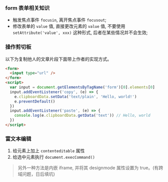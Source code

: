 ### form 表单相关知识

* 触发焦点事件 `focusin`, 离开焦点事件 `focusout`;
* 修改表单的 `value` 值, 直接更改元素的 `value` 值, 不要使用 `setAttribute('value', xxx)` 这种形式, 后者在某些情况并不会生效;

### 操作剪切板

以下为复制他人的文章片段下面带上作者的实现方式。

```html
<form>
  <input type="url" />
</form>
<script>
  var input = document.getElementsByTagName('form')[0].elements[0]
  input.addEventListener('copy', (e) => {
    e.clipboardData.setData('text/plain', 'Hello, world!')
    e.preventDefault()
  })
  input.addEventListener('paste', (e) => {
    console.log(e.clipboardData.getData('text')) // Hello, world
  })
</script>
```

### 富文本编辑

1. 给元素上加上 `contenteditable` 属性
2. 给选中元素执行 `document.execCommand()`

> 另外一种方法是内嵌 iframe, 并将其 designmode 属性设置为 true。(有跨域问题，日后填坑)